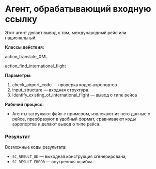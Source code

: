 # Агент, обрабатывающий входную ссылку
Этот агент делает вывод о том, международный рейс или национальный.

**Классы действия:**

action_translate_XML

action_find_international_flight


**Параметры:**
1. check_airport_code — проверка кодов аэропортов
2. input_structure — входная структура.
3. identify_existing_of_international_flight — вывод о типе рейса
   
**Рабочий процесс:**
- Агенты загружают файл с примером, извлекают из него данные о рейсе, преобразуют в удобный формат, сравниваеют коды аэропортов и делают вывод о типе рейса.
  
### Результат
Возможные коды результата:
* `SC_RESULT_OK` — выходная конструкция сгенерирована;
* `SC_RESULT_ERROR` — внутренняя ошибка.

